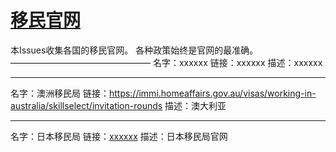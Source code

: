 # [移民官网](https://github.com/jdzj/ymxww.com/issues/2)

本Issues收集各国的移民官网。
各种政策始终是官网的最准确。
————————————————
名字：xxxxxx
链接：xxxxxx
描述：xxxxxx

---

名字：澳洲移民局
链接：https://immi.homeaffairs.gov.au/visas/working-in-australia/skillselect/invitation-rounds
描述：澳大利亚

---

名字：日本移民局
链接：[xxxxxx](https://www.moj.go.jp/)
描述：日本移民局官网